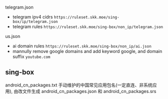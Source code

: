 telegram.json

- telegram ipv4 cidrs `https://ruleset.skk.moe/sing-box/ip/telegram.json`
- telegram rules `https://ruleset.skk.moe/sing-box/non_ip/telegram.json`

us.json

- ai domain rules `https://ruleset.skk.moe/sing-box/non_ip/ai.json`
- mannully remove google domains and add keyword google, and domain suffix `youtube.com`


## sing-box

android_cn_packages.txt 手动维护的中国常见应用包名(一定直连、非系统应用), 由改文件生成 android_cn_packages.json 和 android_cn_packages.srs
